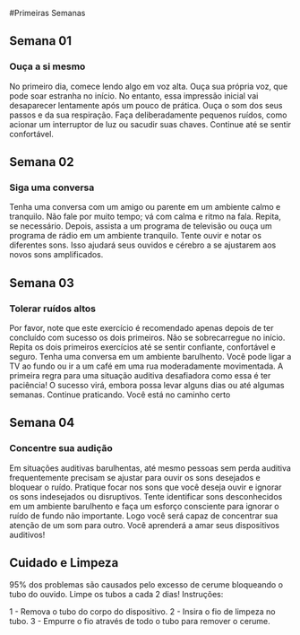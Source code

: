 #Primeiras Semanas

## Semana 01
### Ouça a si mesmo
No primeiro dia, comece lendo algo em voz alta. Ouça sua própria voz, que pode soar estranha no início. No entanto, essa impressão inicial vai desaparecer lentamente após um pouco de prática. Ouça o som dos seus passos e da sua respiração. Faça deliberadamente pequenos ruídos, como acionar um interruptor de luz ou sacudir suas chaves. Continue até se sentir confortável.

## Semana 02
### Siga uma conversa
Tenha uma conversa com um amigo ou parente em um ambiente calmo e tranquilo. Não fale por muito tempo; vá com calma e ritmo na fala. Repita, se necessário. Depois, assista a um programa de televisão ou ouça um programa de rádio em um ambiente tranquilo. Tente ouvir e notar os diferentes sons. Isso ajudará seus ouvidos e cérebro a se ajustarem aos novos sons amplificados.

## Semana 03
### Tolerar ruídos altos
Por favor, note que este exercício é recomendado apenas depois de ter concluído com sucesso os dois primeiros. Não se sobrecarregue no início. Repita os dois primeiros exercícios até se sentir confiante, confortável e seguro. Tenha uma conversa em um ambiente barulhento. Você pode ligar a TV ao fundo ou ir a um café em uma rua moderadamente movimentada. A primeira regra para uma situação auditiva desafiadora como essa é ter paciência! O sucesso virá, embora possa levar alguns dias ou até algumas semanas. Continue praticando. Você está no caminho certo

## Semana 04
### Concentre sua audição
Em situações auditivas barulhentas, até mesmo pessoas sem perda auditiva frequentemente precisam se ajustar para ouvir os sons desejados e bloquear o ruído. Pratique focar nos sons que você deseja ouvir e ignorar os sons indesejados ou disruptivos. Tente identificar sons desconhecidos em um ambiente barulhento e faça um esforço consciente para ignorar o ruído de fundo não importante. Logo você será capaz de concentrar sua atenção de um som para outro. Você aprenderá a amar seus dispositivos auditivos!


## Cuidado e Limpeza
95% dos problemas são causados pelo excesso de cerume bloqueando o tubo do ouvido. Limpe os tubos a cada 2 dias!
Instruções:

1 - Remova o tubo do corpo do dispositivo.
2 - Insira o fio de limpeza no tubo.
3 - Empurre o fio através de todo o tubo para remover o cerume.
